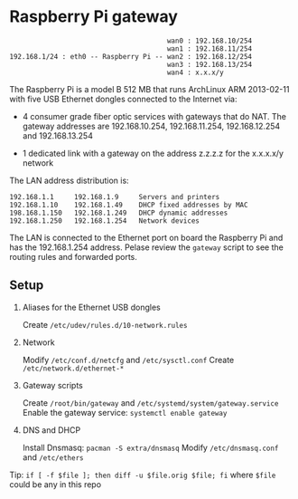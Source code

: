 Raspberry Pi gateway
====================

                                           wan0 : 192.168.10/254
                                           wan1 : 192.168.11/254
    192.168.1/24 : eth0 -- Raspberry Pi -- wan2 : 192.168.12/254
                                           wan3 : 192.168.13/254
                                           wan4 : x.x.x/y

The Raspberry Pi is a model B 512 MB that runs ArchLinux ARM
2013-02-11 with five USB Ethernet dongles connected to the Internet
via:

- 4 consumer grade fiber optic services with gateways that do NAT. The
  gateway addresses are 192.168.10.254, 192.168.11.254, 192.168.12.254
  and 192.168.13.254

- 1 dedicated link with a gateway on the address z.z.z.z for the
  x.x.x.x/y network

The LAN address distribution is:

    192.168.1.1     192.168.1.9     Servers and printers
    192.168.1.10    192.168.1.49    DHCP fixed addresses by MAC
    198.168.1.150   192.168.1.249   DHCP dynamic addresses
    192.168.1.250   192.168.1.254   Network devices

The LAN is connected to the Ethernet port on board the Raspberry Pi
and has the 192.168.1.254 address. Pelase review the `gateway` script to
see the routing rules and forwarded ports.

Setup
-----

1.  Aliases for the Ethernet USB dongles

    Create `/etc/udev/rules.d/10-network.rules`

2.  Network

    Modify `/etc/conf.d/netcfg` and `/etc/sysctl.conf`
    Create `/etc/network.d/ethernet-*`

3.  Gateway scripts

    Create `/root/bin/gateway` and `/etc/systemd/system/gateway.service`
    Enable the gateway service: `systemctl enable gateway`

4.  DNS and DHCP

    Install Dnsmasq: `pacman -S extra/dnsmasq`
    Modify `/etc/dnsmasq.conf` and `/etc/ethers`

Tip: `if [ -f $file ]; then diff -u $file.orig $file; fi` where
`$file` could be any in this repo
